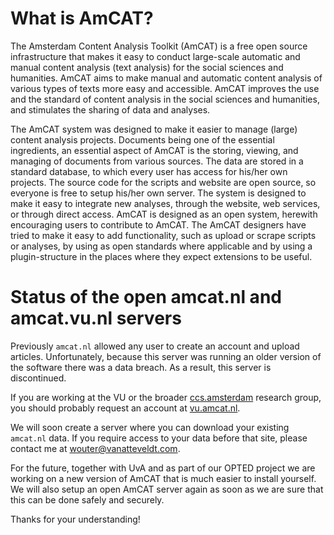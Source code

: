 # What is AmCAT?

The Amsterdam Content Analysis Toolkit (AmCAT) is a free open source infrastructure that makes it easy to conduct large-scale automatic and manual content analysis (text analysis) for the social sciences and humanities. AmCAT aims to make manual and automatic content analysis of various types of texts more easy and accessible. AmCAT improves the use and the standard of content analysis in the social sciences and humanities, and stimulates the sharing of data and analyses.

The AmCAT system was designed to make it easier to manage (large) content analysis projects. Documents being one of the essential ingredients, an essential aspect of AmCAT is the storing, viewing, and managing of documents from various sources. The data are stored in a standard database, to which every user has access for his/her own projects. The source code for the scripts and website are open source, so everyone is free to setup his/her own server. The system is designed to make it easy to integrate new analyses, through the website, web services, or through direct access. AmCAT is designed as an open system, herewith encouraging users to contribute to AmCAT. The AmCAT designers have tried to make it easy to add functionality, such as upload or scrape scripts or analyses, by using as open standards where applicable and by using a plugin-structure in the places where they expect extensions to be useful. 

# Status of the open amcat.nl and amcat.vu.nl servers

Previously `amcat.nl` allowed any user to create an account and upload articles.
Unfortunately, because this server was running an older version of the software there was a data breach.
As a result, this server is discontinued. 

If you are working at the VU or the broader [ccs.amsterdam](https://ccs.amsterdam) research group, you should probably request an account at [vu.amcat.nl](http://vu.amcat.nl). 

We will soon create a server where you can download your existing `amcat.nl` data. 
If you require access to your data before that site, please contact me at wouter@vanatteveldt.com. 

For the future, together with UvA and as part of our OPTED project we are working on a new version of AmCAT that is much easier to install yourself.
We will also setup an open AmCAT server again as soon as we are sure that this can be done safely and securely. 

Thanks for your understanding!

